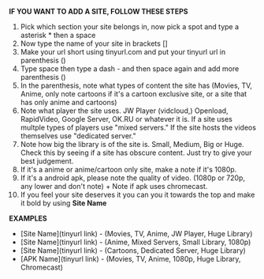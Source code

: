 **IF YOU WANT TO ADD A SITE, FOLLOW THESE STEPS**

1. Pick which section your site belongs in, now pick a spot and type a asterisk * then a space
2. Now type the name of your site in brackets []
3. Make your url short using tinyurl.com and put your tinyurl url in parenthesis ()
4. Type space then type a dash - and then space again and add more parenthesis ()
5. In the parenthesis, note what types of content the site has (Movies, TV, Anime, only note cartoons if it's a cartoon exclusive site, or a site that has only anime and cartoons) 
6. Note what player the site uses. JW Player (vidcloud,) Openload, RapidVideo, Google Server, OK.RU or whatever it is. If a site uses multple types of players use "mixed servers." If the site hosts the videos themselves use "dedicated server." 
7. Note how big the library is of the site is. Small, Medium, Big or Huge. Check this by seeing if a site has obscure content. Just try to give your best judgement. 
8. If it's a anime or anime/cartoon only site, make a note if it's 1080p.
9. If it's a android apk, please note the quality of video. (1080p or 720p, any lower and don't note) + Note if apk uses chromecast.
10. If you feel your site deserves it you can you it towards the top and make it bold by using **Site Name**

**EXAMPLES**

* [Site Name](tinyurl link) - (Movies, TV, Anime, JW Player, Huge Library)
* [Site Name](tinyurl link) - (Anime, Mixed Servers, Small Library, 1080p)
* [Site Name](tinyurl link) - (Cartoons, Dedicated Server, Huge Library)
* [APK Name](tinyurl link) - (Movies, TV, Anime, 1080p, Huge Library, Chromecast)







